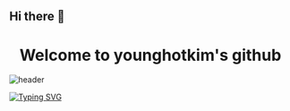 ## Hi there 👋

<div align="center">
  <h1>Welcome to younghotkim's github</h1>
</div>

![header](https://capsule-render.vercel.app/api?type=venom&color=auto&height=300&section=header&text=Hello%20Hello&fontSize=90%)

[![Typing SVG](https://readme-typing-svg.demolab.com?font=roboto&weight=800&size=40&pause=1000&color=000101&random=false&width=435&lines=Trying+to+learn+Dev+lang)](https://git.io/typing-svg)

<!--
**younghotkim/younghotkim** is a ✨ _special_ ✨ repository because its `README.md` (this file) appears on your GitHub profile.

Here are some ideas to get you started:

- 🔭 I’m currently working on ...
- 🌱 I’m currently learning ...
- 👯 I’m looking to collaborate on ...
- 🤔 I’m looking for help with ...
- 💬 Ask me about ...
- 📫 How to reach me: ...
- 😄 Pronouns: ...
- ⚡ Fun fact: ...
-->
